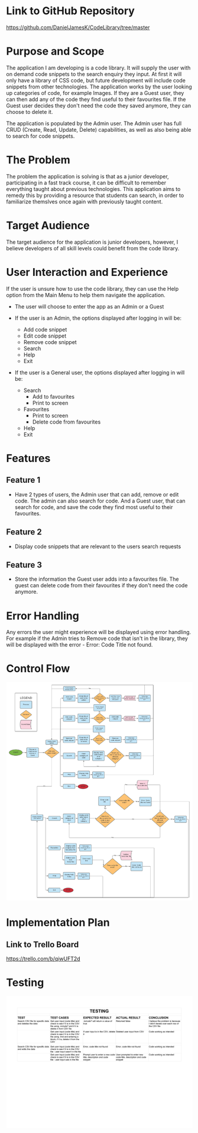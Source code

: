# Link to GitHub Repository

https://github.com/DanielJamesK/CodeLibrary/tree/master

# Purpose and Scope

The application I am developing is a code library. It will supply the user with on demand code snippets to the search enquiry they input. At first it will only have a library of CSS code, but future development will include code snippets from other technologies. The application works by the user looking up categories of code, for example Images. If they are a Guest user, they can then add any of the code they find useful to their favourites file. If the Guest user decides they don't need the code they saved anymore, they can choose to delete it.

The application is populated by the Admin user. The Admin user has full CRUD (Create, Read, Update, Delete) capabilities, as well as also being able to search for code snippets.

# The Problem

The problem the application is solving is that as a junior developer, participating in a fast track course, it can be difficult to remember everything taught about previous technologies. This application aims to remedy this by providing a resource that students can search, in order to familiarize themslves once again with previously taught content.

# Target Audience

The target audience for the application is junior developers, however, I believe developers of all skill levels could benefit from the code library.

# User Interaction and Experience

If the user is unsure how to use the code library, they can use the Help option from the Main Menu to help them navigate the application.

- The user will choose to enter the app as an Admin or a Guest
- If the user is an Admin, the options displayed after logging in will be:

  - Add code snippet
  - Edit code snippet
  - Remove code snippet
  - Search
  - Help
  - Exit

- If the user is a General user, the options displayed after logging in will be:
  - Search
    - Add to favourites
    - Print to screen
  - Favourites
    - Print to screen
    - Delete code from favourites
  - Help
  - Exit

# Features

## Feature 1

- Have 2 types of users, the Admin user that can add, remove or edit code. The admin can also search for code. And a Guest user, that can search for code, and save the code they find most useful to their favourites.

## Feature 2

- Display code snippets that are relevant to the users search requests

## Feature 3

- Store the information the Guest user adds into a favourites file. The guest can delete code from their favourites if they don't need the code anymore.

# Error Handling

Any errors the user might experience will be displayed using error handling. For example if the Admin tries to Remove code that isn't in the library, they will be displayed with the error - Error: Code Title not found.

# Control Flow

![Control Flow Diagram](./docs/Control_Flow.png "Control Flow")

# Implementation Plan

## Link to Trello Board

https://trello.com/b/qiwUFT2d

# Testing

![Manual feature tests](./docs/Testing.png "Testing")
